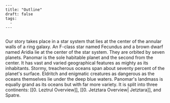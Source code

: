```
---
title: "Outline"
draft: false
tags:
  - 
---
 
```

Our story takes place in a star system that lies at the center of the annular walls of a ring galaxy. An F-class star named Fecundus and a brown dwarf named Aridia lie at the center of the star system. They are orbited by seven planets. Panomar is the sole habitable planet and the second from the center. It has vast and varied geographical features as mighty as its inhabitants. Stormy, treacherous oceans span about seventy percent of the planet's surface. Eldritch and enigmatic creatures as dangerous as the oceans themselves lie under the deep blue waters. Panomar's landmass is equally grand as its oceans but with far more variety. It is split into three continents: [[0. Leztrul Overview]], [[0. Jetztara Overview| Jetztara]], and Spatre.